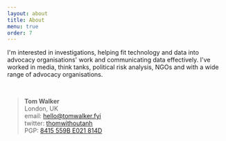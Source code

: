 ```yaml
---
layout: about
title: About
menu: true
order: 7
---
```


I'm interested in investigations, helping fit technology and data into advocacy organisations' work and communicating data effectively. I've worked in media, think tanks, political risk analysis, NGOs and with a wide range of advocacy organisations.


<br>
<blockquote>
<div dir="ltr"><strong>Tom Walker</strong></div>
<div dir="ltr" style="text-align: left;">London, UK</div>
<div dir="ltr" style="text-align: left;">email: <a href="mailto:hello@tomwalker.fyi">hello@tomwalker.fyi</a></div>
<div dir="ltr" style="text-align: left;">twitter: <a href="https://twitter.com/thomwithoutanh">thomwithoutanh</a> </div>
<div dir="ltr" style="text-align: left;">PGP: <a href="https://keybase.io/thomwithoutanh">8415 559B E021 814D</a></div></blockquote>
